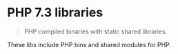 # PHP 7.3 libraries

> PHP compiled binaries with static shared libraries.

These libs include PHP bins and shared modules for PHP.
